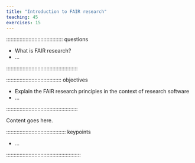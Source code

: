 ```yaml
---
title: "Introduction to FAIR research"
teaching: 45
exercises: 15
---
```


:::::::::::::::::::::::::::::::::::::: questions 

- What is FAIR research?
-  ...

::::::::::::::::::::::::::::::::::::::::::::::::

::::::::::::::::::::::::::::::::::::: objectives

- Explain the FAIR research principles in the context of research software
- ...

::::::::::::::::::::::::::::::::::::::::::::::::



Content goes here.





:::::::::::::::::::::::::::::::::::::::: keypoints

- ...

::::::::::::::::::::::::::::::::::::::::::::::::::
